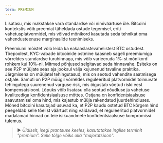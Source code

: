 ```yaml
---
term: PREMIUM
---
```


Lisatasu, mis makstakse vara standardse või nimiväärtuse üle. Bitcoini kontekstis võib preemiat täheldada ostude tegemisel, eriti vahetusplatvormidel, mis võivad mõnikord kasutada seda tehnikat oma vahendusteenuse marginaalide teenimiseks.

Preemiumi mõistet võib leida ka eakaaslastevahelistest BTC ostudest. Tõepoolest, KYC-vabade bitcoinide ostmine kaasneb sageli preemiumiga võrreldes standardse turuhinnaga, mis võib varieeruda 1%-st mõnikord rohkem kui 10%-ni. Mitmed põhjused selgitavad seda hinnavahe. Esiteks on see P2P müüjate seas aja jooksul välja kujunenud tavaline praktika. Järgmisena on müüjatel tehingutasud, mis on seotud vahendite saatmisega ostjale. Samuti on P2P müügil võrreldes reguleeritud platvormidel toimuvate tehingutega suurenenud varguse risk, mis õigustab võetud riski eest kompensatsiooni. Lõpuks võib lisatasu olla seotud nõudluse ja vahetuse kvaliteediga konfidentsiaalsuse mõttes. Ostjana on konfidentsiaalsuse saavutamisel oma hind, mis kajastub müüja rakendatud juurdehindluses. Mõned bitcoini kasutajad usuvad ka, et P2P kaudu ostetud BTC kõrgem hind peegeldab selle tõelist väärtust ning väidavad, et reguleeritud platvormidel madalamad hinnad on teie isikuandmete konfidentsiaalsuse kompromissi tulemus.

> ► *Üldiselt, isegi prantsuse keeles, kasutatakse inglise terminit "premium". Selle tõlge võiks olla "majoratsioon".*